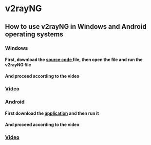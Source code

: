 # v2rayNG
<h2>How to use v2rayNG in Windows and Android operating systems</h2>

<h3>Windows</h3>
<h4>First, download the <a href="https://dl.secplus.xyz/document/Windows/v2rayN-Core.zip" >source code </a> file, then open the file and run the v2rayNG file</h4><h4>And proceed according to the video</h4>

<h3><a href="https://dl.secplus.xyz/video/v2rayNG%20Windows.mp4" >Video</a></h3>


<h3>Android</h3>

<h4>First download the <a href="https://dl.secplus.xyz/document/Android/v2rayNG.apk" >application</a> and then run it</h4><h4>And proceed according to the video</h4>
  
<h3><a href="https://dl.secplus.xyz/video/v2rayNG%20Android.mp4" >Video</a></h3>
